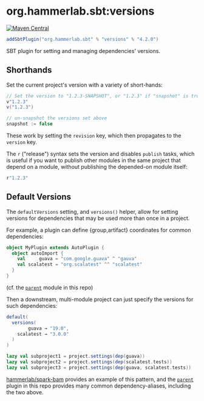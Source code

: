 # org.hammerlab.sbt:versions

[![Maven Central](https://img.shields.io/badge/maven%20central-4.2.0-green.svg)](http://search.maven.org/#search%7Cga%7C1%7Cg%3A%22org.hammerlab.sbt%22%20a%3A%versions%22)

```scala
addSbtPlugin("org.hammerlab.sbt" % "versions" % "4.2.0")
```

SBT plugin for setting and managing dependencies' versions.

## Shorthands

Set the current project's version with a variety of short-hands:

```scala
// Set the version to "1.2.3-SNAPSHOT", or "1.2.3" if "snapshot" is true
v"1.2.3"
v("1.2.3")

// un-snapshot the versions set above
snapshot := false
```

These work by setting the `revision` key, which then propagates to the `version` key.

The `r` ("release") syntax sets the version and disables `publish` tasks, which is useful if you want to publish other modules in the same project that depend on a module, without publishing the depended-on module itself:

```scala
r"1.2.3"
```

## Default Versions

The `defaultVersions` setting, and `versions()` helper, allow for setting versions for dependencies that may be used more than once in a project.

For example, a plugin can define {group,artifact} coordinates for common dependencies:

```scala
object MyPlugin extends AutoPlugin {
  object autoImport {
    val     guava = "com.google.guava" ^ "gauva"
    val scalatest = "org.scalatest" ^^ "scalatest"
  }
}
```

(cf. the [`parent`](../parent) module in this repo)

Then a downstream, multi-module project can just specify the versions for such dependencies:

```scala
default(
  versions(
        guava → "19.0",
    scalatest → "3.0.0"
  )
)

lazy val subproject1 = project.settings(dep(guava))
lazy val subproject2 = project.settings(dep(scalatest.tests))
lazy val subproject3 = project.settings(dep(guava, scalatest.tests))
```

[hammerlab/spark-bam](https://github.com/hammerlab/spark-bam) provides an example of this pattern, and the [`parent`](../parent) plugin in this repo provides many common dependency-aliases, including the two above.

